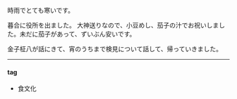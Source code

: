 時雨でとても寒いです。

暮合に役所を出ました。
大神送りなので、小豆めし、茄子の汁でお祝いしました。未だに茄子があって、ずいぶん安いです。

金子柾八が話にきて、宵のうちまで検見について話して、帰っていきました。

***
#### tag
- 食文化
